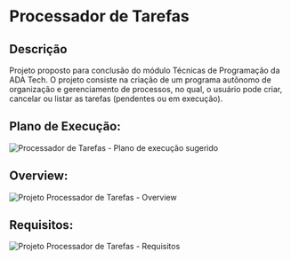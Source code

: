 # Processador de Tarefas

## Descrição
Projeto proposto para conclusão do módulo Técnicas de Programação da ADA Tech.
O projeto consiste na criação de um programa autônomo de organização e gerenciamento de processos, no qual, o usuário pode criar, cancelar ou listar as tarefas (pendentes ou em execução).

## Plano de Execução:
![Processador de Tarefas - Plano de execução sugerido](https://github.com/AmandaaBastos/processadorTarefas/assets/142990899/e04c75b1-7b85-4e83-bcd0-af2a8539553b)

## Overview:
![Projeto Processador de Tarefas - Overview](https://github.com/AmandaaBastos/processadorTarefas/assets/142990899/bfe3586e-6d1e-403c-b25d-d0a40ffd0625)

## Requisitos:
![Projeto Processador de Tarefas - Requisitos](https://github.com/AmandaaBastos/processadorTarefas/assets/142990899/49f3196b-2d91-4039-bb2a-15831ad9fef2)

